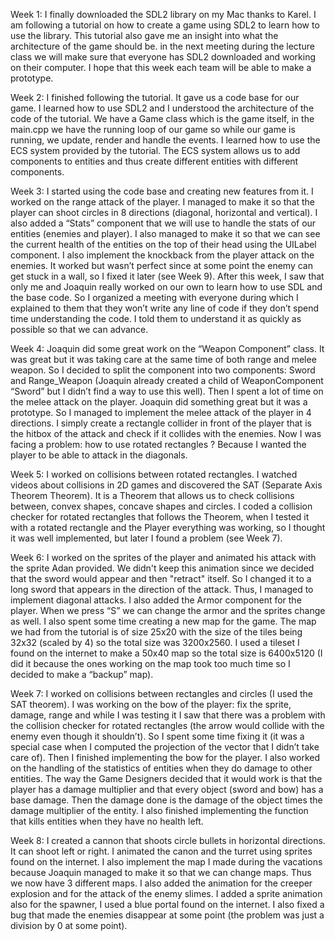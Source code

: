 Week 1:
I finally downloaded the SDL2 library on my Mac thanks to Karel. I am following a tutorial on how to create a game using SDL2 to learn how to use the library.
This tutorial also gave me an insight into what the architecture of the game should be. in the next meeting during the lecture class we will make sure that everyone 
has SDL2 downloaded and working on their computer. I hope that this week each team will be able to make a prototype.

Week 2: I finished following the tutorial. It gave us a code base for our game. I learned how to use SDL2 and I understood the architecture of the code of the tutorial. We have a Game class which is the game itself, in the main.cpp we have the running loop of our game so while our game is running, we update, render and handle the events. I learned how to use the ECS system provided by the tutorial. The ECS system allows us to add components to entities and thus create different entities with different components. 

Week 3: I started using the code base and creating new features from it. I worked on the range attack of the player. I managed to make it so that the player can shoot circles in 8 directions (diagonal, horizontal and vertical). I also added a “Stats” component that we will use to handle the stats of our entities (enemies and player). I also managed to make it so that we can see the current health of the entities on the top of their head using the UILabel component. I also implement the knockback from the player attack on the enemies. It worked but wasn’t perfect since at some point the enemy can get stuck in a wall, so I fixed it later (see Week 9). After this week, I saw that only me and Joaquin really worked on our own to learn how to use SDL and the base code. So I organized a meeting with everyone during which I explained to them that they won’t write any line of code if they don’t spend time understanding the code. I told them to understand it as quickly as possible so that we can advance. 

Week 4: Joaquin did some great work on the “Weapon Component” class. It was great but it was taking care at the same time of both range and melee weapon. So I decided to split the component into two components: Sword and Range_Weapon (Joaquin already created a child of WeaponComponent “Sword” but I didn’t find a way to use this well). Then I spent a lot of time on the melee attack on the player. Joaquin did something great but it was a prototype. So I managed to implement the melee attack of the player in 4 directions. I simply create a rectangle collider in front of the player that is the hitbox of the attack and check if it collides with the enemies. Now I was facing a problem: how to use rotated rectangles ? Because I wanted the player to be able to attack in the diagonals. 

Week 5: I worked on collisions between rotated rectangles. I watched videos about collisions in 2D games and discovered the SAT (Separate Axis Theorem Theorem). It is a Theorem that allows us to check collisions between, convex shapes, concave shapes and circles. I coded a collision checker for rotated rectangles that follows the Theorem, when I tested it with a rotated rectangle and the Player everything was working, so I thought it was well implemented, but later I found a problem (see Week 7).

Week 6: I worked on the sprites of the player and animated his attack with the sprite Adan provided. We didn't keep this animation since we decided that the sword would appear and then "retract" itself. So I changed it to a long sword that appears in the direction of the attack. Thus, I managed to implement diagonal attacks. I also added the Armor component for the player. When we press “S” we can change the armor and the sprites change as well. I also spent some time creating a new map for the game. The map we had from the tutorial is of size 25x20 with the size of the tiles being 32x32 (scaled by 4) so the total size was 3200x2560. I used a tileset I found on the internet to make a 50x40 map so the total size is 6400x5120 (I did it because the ones working on the map took too much time so I decided to make a “backup” map).

Week 7: I worked on collisions between rectangles and circles  (I used the SAT theorem). I was working on the bow of the player: fix the sprite, damage, range and while I was testing it I saw that there was a problem with the collision checker for rotated rectangles (the arrow would collide with the enemy even though it shouldn’t). So I spent some time fixing it (it was a special case when I computed the projection of the vector that I didn’t take care of). Then I finished implementing the bow for the player. I also worked on the handling of the statistics of entities when they do damage to other entities. The way the Game Designers decided that it would work is that the player has a damage multiplier and that every object (sword and bow) has a base damage. Then the damage done is the damage of the object times the damage multiplier of the entity. I also finished implementing the function that kills entities when they have no health left. 

Week 8: I created a cannon that shoots circle bullets in horizontal directions. It can shoot left or right. I animated the canon and the turret using sprites found on the internet. I also implement the map I made during the vacations because Joaquin managed to make it so that we can change maps. Thus we now have 3 different maps. I also added the animation for the creeper explosion and for the attack of the enemy slimes. I added a sprite animation also for the spawner, I used a blue portal found on the internet. I also fixed a bug that made the enemies disappear at some point (the problem was just a division by 0 at some point). 

